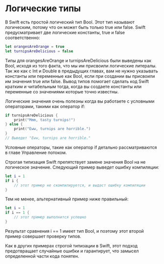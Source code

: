# Логические типы
В Swift есть простой логический тип Bool. Этот тип называют логическим, потому что он может быть только true или false. Swift предусматривает две логические константы, true и false соответственно:

```swift
let orangesAreOrange = true
let turnipsAreDelicious = false
```

Типы для orangesAreOrange и turnipsAreDelicious были выведены как Bool, исходя из того факта, что мы им присвоили логические литералы. Так же как с Int и Double в предыдущих главах, вам не нужно указывать константы или переменные как Bool, если при создании вы присвоили им значения true или false. Вывод типов помогает сделать код Swift кратким и читабельным тогда, когда вы создаете константы или переменные со значениями которые точно известны.

Логические значения очень полезны когда вы работаете с условными операторами, такими как оператор if:

```swift
if turnipsAreDelicious {
    print("Mmm, tasty turnips!")
} else {
    print("Eww, turnips are horrible.")
}
// Выведет "Eww, turnips are horrible."
```

Условные операторы, такие как оператор if детально рассматриваются в главе Управление потоком.

Строгая типизация Swift препятствует замене значения Bool на не логическое значение. Следующий пример выведет ошибку компиляции:

```swift
let i = 1
if i {
    // этот пример не скомпилируется, и выдаст ошибку компиляции
}
```

Тем не менее, альтернативный пример ниже правильный:

```swift
let i = 1
if i == 1 {
    // этот пример выполнится успешно
}
```

Результат сравнения i == 1 имеет тип Bool, и поэтому этот второй пример совершает проверку типов.

Как в других примерах строгой типизации в Swift, этот подход предотвращает случайные ошибки и гарантирует, что замысел определенной части кода понятен.
